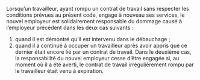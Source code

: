 Lorsqu’un travailleur, ayant rompu un contrat de travail sans respecter les conditions prévues au présent code, engage à nouveau ses services, le nouvel employeur est solidairement responsable du dommage causé à l’employeur précédent dans les deux cas suivants :
1. quand il est démontré qu’il est intervenu dans le débauchage ;
2. quand il a continué à occuper un travailleur après avoir appris que ce dernier était encore lié par un contrat de travail.
Dans le deuxième cas, la responsabilité du nouvel employeur cesse d’être engagée si, au moment où il a été averti, le contrat de travail irrégulièrement rompu par le travailleur était venu à expiration.